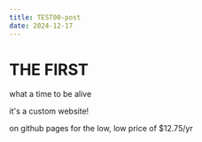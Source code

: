 ```yaml
---
title: TEST00-post
date: 2024-12-17
---
```

# THE FIRST
what a time to be alive

it's a custom website!

on github pages for the low, low price of $12.75/yr
